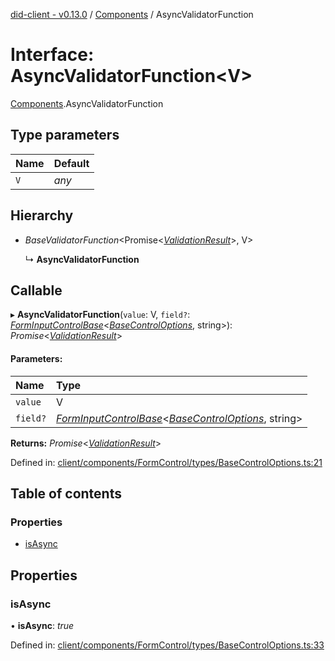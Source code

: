 [did-client - v0.13.0](../README.md) / [Components](../modules/components.md) / AsyncValidatorFunction

# Interface: AsyncValidatorFunction<V\>

[Components](../modules/components.md).AsyncValidatorFunction

## Type parameters

Name | Default |
:------ | :------ |
`V` | *any* |

## Hierarchy

* *BaseValidatorFunction*<Promise<[*ValidationResult*](../modules/components.md#validationresult)\>, V\>

  ↳ **AsyncValidatorFunction**

## Callable

▸ **AsyncValidatorFunction**(`value`: V, `field?`: [*FormInputControlBase*](components.forminputcontrolbase.md)<[*BaseControlOptions*](../modules/components.md#basecontroloptions), string\>): *Promise*<[*ValidationResult*](../modules/components.md#validationresult)\>

#### Parameters:

Name | Type |
:------ | :------ |
`value` | V |
`field?` | [*FormInputControlBase*](components.forminputcontrolbase.md)<[*BaseControlOptions*](../modules/components.md#basecontroloptions), string\> |

**Returns:** *Promise*<[*ValidationResult*](../modules/components.md#validationresult)\>

Defined in: [client/components/FormControl/types/BaseControlOptions.ts:21](https://github.com/Puzzlepart/did/blob/dev/client/components/FormControl/types/BaseControlOptions.ts#L21)

## Table of contents

### Properties

- [isAsync](components.asyncvalidatorfunction.md#isasync)

## Properties

### isAsync

• **isAsync**: *true*

Defined in: [client/components/FormControl/types/BaseControlOptions.ts:33](https://github.com/Puzzlepart/did/blob/dev/client/components/FormControl/types/BaseControlOptions.ts#L33)
